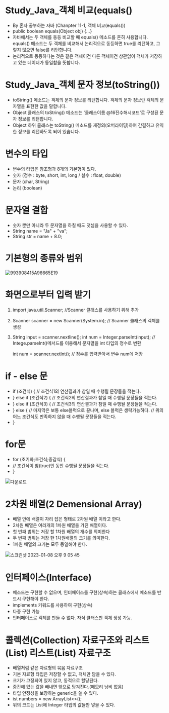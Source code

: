 # Study_Java_객체 비교(equals()

- By 혼자 공부하는 자바 (Chanpter 11-1, 객체 비교(equals()) 
- public boolean equals(Object obj) {…}
- 자바에서는 두 객체를 동등 비교할 때 equals() 메소드를 흔히 사용합니다. equals() 메소드는 두 객체를 비교해서 논리적으로 동등하면 true를 리턴하고, 그렇지 않으면 false를 리턴합니다.
- 논리적으로 동등하다는 것은 같은 객체이건 다른 객체이건 상관없이 객체가 저장하고 있는 데이터가 동일함을 뜻합니다.





# Study_Java_객체 문자 정보(toString())

- toString() 메소드는 객체의 문자 정보를 리턴합니다. 객체의 문자 정보란 객체의 문자열을 표현한 값을 말합니다.
- Object 클래스의 toString() 메소드는 '클래스이름 @16진수해시코드'로 구성된 문자 정보를 리턴합니다. 
- Object 하위 클래스는 toString() 메소드를 재정의(오버라이딩)하여 간결하고 유익한 정보를 리턴하도록 되어 있습니다.


# 변수의 타입

- 변수의 타입은 참조형과 8개의 기본형이 있다.
- 숫자 (정수 : byte, short, int, long  / 실수 : float, double)
- 문자 (char, String)
- 논리 (boolean)


# 문자열 결합

- 숫자 뿐만 아니라 두 문자열을 하칠 때도 덧셈을 사용할 수 있다.
- String name = "Ja" + "va";
- String str = name + 8.0;



# 기본형의 종류와 범위
![993908415A96665E19](https://user-images.githubusercontent.com/116433637/209466751-5766f16d-39d5-440e-9c64-e6fe964749ab.jpeg)


# 화면으로부터 입력 받기
1. import java.util.Scanner;   //Scanner 클래스를 사용하기 위해 추가
2. Scanner scanner = new Scanner(System.in);   // Scanner 클래스의 객체를 생성
3. String input = scanner.nextline();
   int num = Integer.parseInt(input);  // Intege.parseInt()메서드를 이용해서 문자열을 int 타입의 정수로 변환
   
   int num = scanner.nextInt();  // 정수를 입력받아서 변수 num에 저장
   
   
   
   
# if - else 문
- if (조건식) {
         // 조건식1의 연산결과가 참일 때 수행될 문장들을 적는다.
- } else if (조건식2) {
         // 조건식2의 연산결과가 참일 때 수행될 문장들을 적는다.
- } else if (조건식3) {
         // 조건식3의 연산결과가 참일 때 수행될 문장들을 적는다.
- } else {  // 마지막은 보통 else블럭으로 끝나며, else 블럭은 생략가능하다.
      // 위의 어느 조건식도 만족하지 않을 때 수행될 문장들을 적는다.
- }



# for문
- for (초기화;조건식;증감식) {
-  // 조건식이 참(true)인 동안 수행될 문장들을 적는다.
-   }
   
   ![다운로드](https://user-images.githubusercontent.com/116433637/210136590-80993c47-ed6c-442f-b9b0-acd1007cb01f.jpeg)




# 2차원 배열(2 Demensional Array)
- 배열 안에 배열이 자리 잡은 형태로 2차원 배열 이라고 한다.
- 2차원 배열은 여러개의 1차원 배열을 가진 배열이다.
- 첫 번째 범위는 저장 할 1차원 배열의 개수를 의미한다
- 두 번째 범위는 저장 한 1차원배열의 크기를 의미한다.
- 1차원 배열의 크기는 모두 동일해야 한다.


![스크린샷 2023-01-08 오후 9 05 45](https://user-images.githubusercontent.com/116433637/211195478-11f27927-f68b-4cf9-964b-deb4062c0e89.png)




# 인터페이스(Interface)
- 메소드는 구현할 수 없으며, 인터페이스를 구현(상속)하는 클래스에서 메소드를 반드시 구현해야 한다.
- implements 키워드를 사용하여 구현(상속)
- 다중 구현 가능
- 인터페이스로 객체를 만들 수 없다. 자식 클래스만 객체 생성 가능.



# 콜렉션(Collection) 자료구조와 리스트(List) 리스트(List) 자료구조
- 배열처럼 같은 자료형의 묶음 자료구조
- 기본 자료형 타입은 저장할 수 없고, 객체만 담을 수 있다.
- 크기가 고정되어 있지 않고, 동적으로 할당된다.
- 중간에 있는 값을 빼내면 앞으로 당겨진다.(메모리 낭비 없음)
- 타입 안정성을 보장하는 generic을 쓸 수 있다.
- ist<Integer> numbers = new ArrayList<>();
- 위의 코드는 List에 Integer 타입의 값들만 넣을 수 있다.
